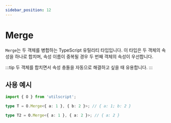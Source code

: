 ```yaml
---
sidebar_position: 12
---
```


# Merge

`Merge`는 두 객체를 병합하는 TypeScript 유틸리티 타입입니다. 이 타입은 두 객체의 속성을 하나로 합치며, 속성 이름이 중복될 경우 두 번째 객체의 속성이 우선합니다.

:::tip
두 객체를 합치면서 속성 충돌을 자동으로 해결하고 싶을 때 유용합니다.
:::

## 사용 예시

```ts
import { O } from 'utilscript';

type T = O.Merge<{ a: 1 }, { b: 2 }>; // { a: 1; b: 2 }

type T2 = O.Merge<{ a: 1 }, { a: 2 }>; // { a: 2 }
```
